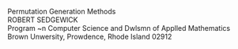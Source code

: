 Permutation Generation Methods<br>
ROBERT SEDGEWlCK<br>
Program ~n Computer Science and Dwlsmn of Applled Mathematics<br>
Brown Unwersity, Prowdence, Rhode Island 02912<br>
